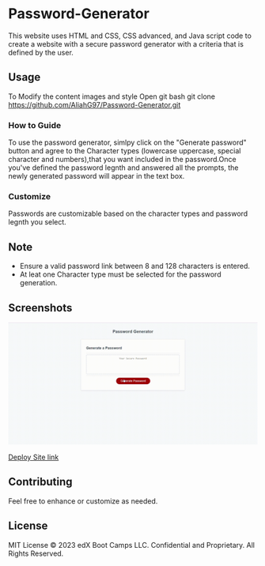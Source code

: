 # Password-Generator
This website uses HTML and CSS, CSS advanced, and Java script code to create a website with a secure password generator with a criteria that is defined by the user.

## Usage 
To Modify the content images and style 
Open git bash
git clone https://github.com/AliahG97/Password-Generator.git

### How to Guide
To use the password generator, simlpy click on the "Generate password" button and agree to the Character types (lowercase uppercase, special character and numbers),that  you want included in the password.Once you've defined the password legnth and answered all the prompts, the newly generated password will appear in the text box.

### Customize
Passwords are customizable based on the character types and password legnth you select.

## Note
- Ensure a valid password link between 8 and 128 characters is entered.
- At leat one Character type must be selected for the password generation.

## Screenshots
![Password Generator Screenshot](./assets/Images/Password-Generator_Screenshot.gif)


[Deploy Site link](https://aliahg97.github.io/Password-Generator)


## Contributing
Feel free to enhance or customize as needed.

## License
MIT License
© 2023 edX Boot Camps LLC. Confidential and Proprietary. All Rights Reserved.







